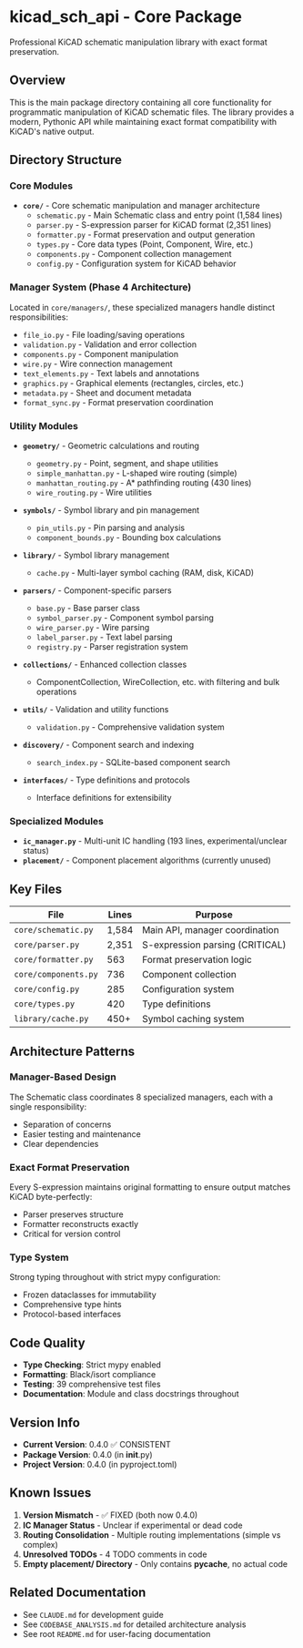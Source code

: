 # kicad_sch_api - Core Package

Professional KiCAD schematic manipulation library with exact format preservation.

## Overview

This is the main package directory containing all core functionality for programmatic manipulation of KiCAD schematic files. The library provides a modern, Pythonic API while maintaining exact format compatibility with KiCAD's native output.

## Directory Structure

### Core Modules

- **`core/`** - Core schematic manipulation and manager architecture
  - `schematic.py` - Main Schematic class and entry point (1,584 lines)
  - `parser.py` - S-expression parser for KiCAD format (2,351 lines)
  - `formatter.py` - Format preservation and output generation
  - `types.py` - Core data types (Point, Component, Wire, etc.)
  - `components.py` - Component collection management
  - `config.py` - Configuration system for KiCAD behavior

### Manager System (Phase 4 Architecture)

Located in `core/managers/`, these specialized managers handle distinct responsibilities:

- `file_io.py` - File loading/saving operations
- `validation.py` - Validation and error collection
- `components.py` - Component manipulation
- `wire.py` - Wire connection management
- `text_elements.py` - Text labels and annotations
- `graphics.py` - Graphical elements (rectangles, circles, etc.)
- `metadata.py` - Sheet and document metadata
- `format_sync.py` - Format preservation coordination

### Utility Modules

- **`geometry/`** - Geometric calculations and routing
  - `geometry.py` - Point, segment, and shape utilities
  - `simple_manhattan.py` - L-shaped wire routing (simple)
  - `manhattan_routing.py` - A* pathfinding routing (430 lines)
  - `wire_routing.py` - Wire utilities

- **`symbols/`** - Symbol library and pin management
  - `pin_utils.py` - Pin parsing and analysis
  - `component_bounds.py` - Bounding box calculations

- **`library/`** - Symbol library management
  - `cache.py` - Multi-layer symbol caching (RAM, disk, KiCAD)

- **`parsers/`** - Component-specific parsers
  - `base.py` - Base parser class
  - `symbol_parser.py` - Component symbol parsing
  - `wire_parser.py` - Wire parsing
  - `label_parser.py` - Text label parsing
  - `registry.py` - Parser registration system

- **`collections/`** - Enhanced collection classes
  - ComponentCollection, WireCollection, etc. with filtering and bulk operations

- **`utils/`** - Validation and utility functions
  - `validation.py` - Comprehensive validation system

- **`discovery/`** - Component search and indexing
  - `search_index.py` - SQLite-based component search

- **`interfaces/`** - Type definitions and protocols
  - Interface definitions for extensibility

### Specialized Modules

- **`ic_manager.py`** - Multi-unit IC handling (193 lines, experimental/unclear status)
- **`placement/`** - Component placement algorithms (currently unused)

## Key Files

| File | Lines | Purpose |
|------|-------|---------|
| `core/schematic.py` | 1,584 | Main API, manager coordination |
| `core/parser.py` | 2,351 | S-expression parsing (CRITICAL) |
| `core/formatter.py` | 563 | Format preservation logic |
| `core/components.py` | 736 | Component collection |
| `core/config.py` | 285 | Configuration system |
| `core/types.py` | 420 | Type definitions |
| `library/cache.py` | 450+ | Symbol caching system |

## Architecture Patterns

### Manager-Based Design
The Schematic class coordinates 8 specialized managers, each with a single responsibility:
- Separation of concerns
- Easier testing and maintenance
- Clear dependencies

### Exact Format Preservation
Every S-expression maintains original formatting to ensure output matches KiCAD byte-perfectly:
- Parser preserves structure
- Formatter reconstructs exactly
- Critical for version control

### Type System
Strong typing throughout with strict mypy configuration:
- Frozen dataclasses for immutability
- Comprehensive type hints
- Protocol-based interfaces

## Code Quality

- **Type Checking**: Strict mypy enabled
- **Formatting**: Black/isort compliance
- **Testing**: 39 comprehensive test files
- **Documentation**: Module and class docstrings throughout

## Version Info

- **Current Version**: 0.4.0 ✅ CONSISTENT
- **Package Version**: 0.4.0 (in __init__.py)
- **Project Version**: 0.4.0 (in pyproject.toml)

## Known Issues

1. **Version Mismatch** - ✅ FIXED (both now 0.4.0)
2. **IC Manager Status** - Unclear if experimental or dead code
3. **Routing Consolidation** - Multiple routing implementations (simple vs complex)
4. **Unresolved TODOs** - 4 TODO comments in code
5. **Empty placement/ Directory** - Only contains __pycache__, no actual code

## Related Documentation

- See `CLAUDE.md` for development guide
- See `CODEBASE_ANALYSIS.md` for detailed architecture analysis
- See root `README.md` for user-facing documentation
